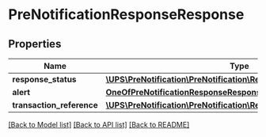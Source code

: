 # PreNotificationResponseResponse

## Properties
Name | Type | Description | Notes
------------ | ------------- | ------------- | -------------
**response_status** | [**\UPS\PreNotification\PreNotification\ResponseResponseStatus**](ResponseResponseStatus.md) |  | 
**alert** | [**OneOfPreNotificationResponseResponseAlert**](OneOfPreNotificationResponseResponseAlert.md) |  | [optional] 
**transaction_reference** | [**\UPS\PreNotification\PreNotification\ResponseTransactionReference**](ResponseTransactionReference.md) |  | [optional] 

[[Back to Model list]](../../README.md#documentation-for-models) [[Back to API list]](../../README.md#documentation-for-api-endpoints) [[Back to README]](../../README.md)

